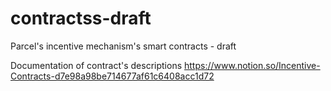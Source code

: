 # contractss-draft
Parcel's incentive mechanism's smart contracts - draft 

Documentation of contract's descriptions 
https://www.notion.so/Incentive-Contracts-d7e98a98be714677af61c6408acc1d72
